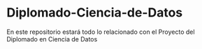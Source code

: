 # Diplomado-Ciencia-de-Datos

En este repositorio estará todo lo relacionado con el Proyecto del Diplomado en Ciencia de Datos

